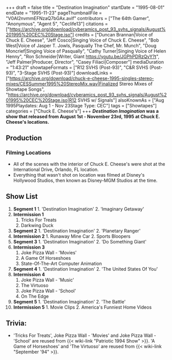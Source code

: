 +++
draft = false
title = "Destination Imagination"
startDate = "1995-08-01"
endDate = "1995-11-23"
pageThumbnailFile = "V0AI2nvmmEFNzaQ7bGAx.avif"
contributors = ["The 64th Gamer", "Anonymous", "Agent 5", "Ceclife13"]
citations = ["https://archive.org/download/cyberamics_post_93_svhs_signals/August%201995%20CEC%20Stage.iso"]
credits = ["Duncan Brannan|Voice of Chuck E. Cheese", "Jeff Cosco|Singing Voice of Chuck E. Cheese", "Bob West|Voice of Jasper T. Jowls, Pasqually The Chef, Mr. Munch", "Doug Moncrief|Singing Voice of Pasqually", "Cathy Turner|Singing Voice of Helen Henny", "Ron Schneider|Writer, Giant https://youtu.be/JGPhPDRzQvY?t", "Jeff Palmer|Producer, Director", "Casey Filiaci|Composer"]
mediaDuration = "1:43:21"
showtapeFormats = ["R12 SVHS (Post-93)", "C&R SVHS (Post-93)", "3-Stage SVHS (Post-93)"]
downloadLinks = ["https://archive.org/download/chuck-e-cheese-1995-singles-stereo-mixes/CESSummer1995%20StereoMix.wav|Finalized Stereo Mixes of Showtape Songs", "https://archive.org/download/cyberamics_post_93_svhs_signals/August%201995%20CEC%20Stage.iso|R12 SVHS w/ Signals"]
alsoKnownAs = ["Aug 1995Playdates: Aug 1 - Nov 23Stage Type: CEC"]
tags = ["Showtapes"]
categories = ["Chuck E. Cheese's"]
+++
***Destination Imagination* was a show that released from August 1st - November 23rd, 1995 at Chuck E. Cheese's locations.**

## Production

### Filming Locations

- All of the scenes with the interior of Chuck E. Cheese's were shot at the International Drive, Orlando, FL location.
- Everything that wasn't shot on location was filmed at Disney's Hollywood Studios, then known as Disney-MGM Studios at the time.

## Show List

1.   **Segment 1**
    1.  'Destination Imagination'
    2.  'Imaginary Getaway'
2.  **Intermission 1**
    1.  Tricks For Treats
    2.  Darkwing Duck
3.   **Segment 2**
    1.  'Destination Imagination'
    2.  'Planetary Ranger'
4.   **Intermission 2**
    1.  Runaway Mine Car
    2.  Sports Bloopers
5.   **Segment 3**
    1.  'Destination Imagination'
    2.  'Do Something Giant'
6.  **Intermission 3**
    1.  Joke Pizza Wall - 'Movies'
    2.  A Game Of Horseshoes
    3.  State-Of-The-Art Computer Animation
7.   **Segment 4**
    1.  'Destination Imagination'
    2.  'The United States Of You'
8.  **Intermission 4**
    1.  Joke Pizza Wall - 'Music'
    2.  The Virtuoso
    3.  Joke Pizza Wall - 'School'
    4.  On The Edge
9.   **Segment 5**
    1.  'Destination Imagination'
    2.  'The Battle'
10.  **Intermission 5**
    1.  Movie Clips
    2.  America's Funniest Home Videos

## Trivia:

- 'Tricks For Treats', Joke Pizza Wall - 'Movies' and Joke Pizza Wall - 'School' are reused from {{< wiki-link "Patriotic 1994 Show" >}}. 'A Game of Horseshoes' and 'The Virtuoso' are reused from {{< wiki-link "September '94" >}}.
